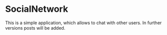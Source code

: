 # SocialNetwork
This is a simple application, which allows to chat with other users. In further versions posts will be added.

